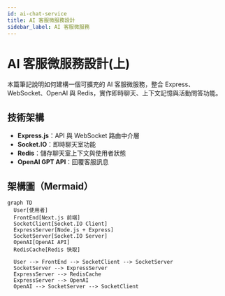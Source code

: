 ```yaml
---
id: ai-chat-service
title: AI 客服微服務設計
sidebar_label: AI 客服微服務
---
```


# AI 客服微服務設計(上)

本篇筆記說明如何建構一個可擴充的 AI 客服微服務，整合 Express、WebSocket、OpenAI 與 Redis，實作即時聊天、上下文記憶與活動問答功能。

## 技術架構

- **Express.js**：API 與 WebSocket 路由中介層
- **Socket.IO**：即時聊天室功能
- **Redis**：儲存聊天室上下文與使用者狀態
- **OpenAI GPT API**：回覆客服訊息

## 架構圖（Mermaid）

```mermaid
graph TD
  User[使用者]
  FrontEnd[Next.js 前端]
  SocketClient[Socket.IO Client]
  ExpressServer[Node.js + Express]
  SocketServer[Socket.IO Server]
  OpenAI[OpenAI API]
  RedisCache[Redis 快取]

  User --> FrontEnd --> SocketClient --> SocketServer
  SocketServer --> ExpressServer
  ExpressServer --> RedisCache
  ExpressServer --> OpenAI
  OpenAI --> SocketServer --> SocketClient
```
